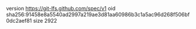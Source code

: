 version https://git-lfs.github.com/spec/v1
oid sha256:91458e8a5540ad2997a219ae3d81aa60986b3c1a5ac96d268f506bf0dc2aef81
size 2922
